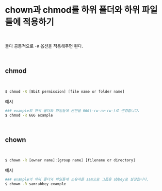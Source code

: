 # chown과 chmod를 하위 폴더와 하위 파일들에 적용하기

<br/>

둘다 공통적으로 `-R` 옵션을 적용해주면 된다.

<br/>

## chmod

<br/>

```sh
$ chmod -R [8bit permission] [file name or folder name]
```

예시

```sh
### example의 하위 폴더와 파일들에 권한을 666(-rw-rw-rw-)로 변경합니다.
$ chmod -R 666 example
```

<br/>

## chown

<br/>

```sh
$ chown -R [owner name]:[group name] [filename or directory]
```

예시

```sh
### example의 하위 폴더와 파일들에 소유자를 sam으로 그룹을 abbey로 설정합니다.
$ chown -R sam:abbey example
```
